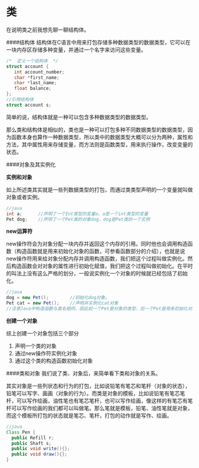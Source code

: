# 类

在说明类之前我想先聊一聊结构体。

####结构体
结构体在C语言中用来打包存储多种数据类型的数据类型，它可以在一块内存区存储多种变量，并通过一个名字来访问这些变量。
```c
/*  定义一个结构体  */
struct account {
   int account_number;
   char *first_name;
   char *last_name;
   float balance;
};
//引用结构体
struct account s;
```
简单的说，结构体就是一种可以包含多种数据类型的数据类型。

那么类和结构体是相似的，类也是一种可以打包多种不同数据类型的数据类型，因为函数本身也算作一种数据类型，所以类中的数据类型大概可以分为两种，属性和方法，其中属性用来存储变量，而方法则是函数类型，用来执行操作，改变变量的状态。

####对象及其实例化

**实例和对象**

如上所述类其实就是一些列数据类型的打包，而通过类类型声明的一个变量就叫做对象或者实例。
```java
//java
int a;      //声明了一个Int类型的变量a，a是一个int类型的变量
Pet dog;    //声明了一个Pet类的对象dog，dog是Pet类的一个实例
```

**new运算符**

new操作符会为对象分配一块内存并返回这个内存的引用。同时他也会调用构造函数（构造函数就是用来初始化对象的函数，可参看函数部分的介绍），也就是说new操作符用来给对象分配内存并调用构造函数，我们把这个过程叫做实例化。然后构造函数会对对象的属性进行初始化赋值，我们把这个过程叫做初始化。在平时的叫法上没有这么严格的划分，一般说实例化一个对象的时候就已经包括了初始化。
```java
//java
dog = new Pet();        //初始化dog对象。
Pet cat = new Pet();    //声明并实例化cat对象
//注意Java中构造函数与类名相同，因此前一个Pet是对象的类型，后一个Pet是用来初始化对象的构造函数的名称。
```

**创建一个对象**

综上创建一个对象包括三个部分
1. 声明一个类的对象
2. 通过new操作符实例化对象
3. 通过这个类的构造函数初始化对象

####类和对象
我们说了类、对象后，来简单看下类和对象的关系。

其实对象是一些列状态和行为的打包，比如说铅笔有笔芯和笔杆（对象的状态），铅笔可以写字、画画（对象的行为）。而类是对象的模板，比如说铅笔有笔芯笔杆，可以写作绘画，油性笔也有笔芯笔杆，也可以写作绘画，像这样的有笔芯有笔杆可以写作绘画的我们都可以叫做笔。那么笔就是模板，铅笔、油性笔就是对象，而这个模板所打包的状态就是笔芯、笔杆，打包的动作就是写作、绘画。
```java
//java
Class Pen {
  public Refill r;
  public Shaft s;
  public void write(){};
  public void draw(){};
}
```